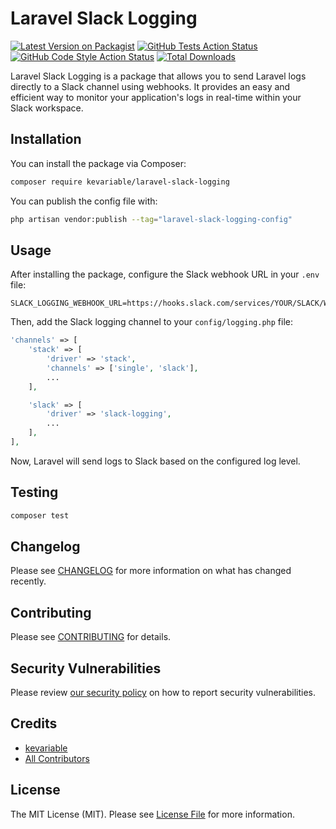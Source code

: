 # Laravel Slack Logging

[![Latest Version on Packagist](https://img.shields.io/packagist/v/kevariable/laravel-slack-logging.svg?style=flat-square)](https://packagist.org/packages/kevariable/laravel-slack-logging)
[![GitHub Tests Action Status](https://img.shields.io/github/actions/workflow/status/kevariable/laravel-slack-logging/run-tests.yml?branch=main&label=tests&style=flat-square)](https://github.com/kevariable/laravel-slack-logging/actions?query=workflow%3Arun-tests+branch%3Amain)
[![GitHub Code Style Action Status](https://img.shields.io/github/actions/workflow/status/kevariable/laravel-slack-logging/fix-php-code-style-issues.yml?branch=main&label=code%20style&style=flat-square)](https://github.com/kevariable/laravel-slack-logging/actions?query=workflow%3A"Fix+PHP+code+style+issues"+branch%3Amain)
[![Total Downloads](https://img.shields.io/packagist/dt/kevariable/laravel-slack-logging.svg?style=flat-square)](https://packagist.org/packages/kevariable/laravel-slack-logging)

Laravel Slack Logging is a package that allows you to send Laravel logs directly to a Slack channel using webhooks. It provides an easy and efficient way to monitor your application's logs in real-time within your Slack workspace.

## Installation

You can install the package via Composer:

```bash
composer require kevariable/laravel-slack-logging
```

You can publish the config file with:

```bash
php artisan vendor:publish --tag="laravel-slack-logging-config"
```
## Usage

After installing the package, configure the Slack webhook URL in your `.env` file:

```env
SLACK_LOGGING_WEBHOOK_URL=https://hooks.slack.com/services/YOUR/SLACK/WEBHOOK
```

Then, add the Slack logging channel to your `config/logging.php` file:

```php
'channels' => [
    'stack' => [
        'driver' => 'stack',
        'channels' => ['single', 'slack'],
        ...
    ],

    'slack' => [
        'driver' => 'slack-logging',
        ...
    ],
],
```

Now, Laravel will send logs to Slack based on the configured log level.

## Testing

```bash
composer test
```

## Changelog

Please see [CHANGELOG](CHANGELOG.md) for more information on what has changed recently.

## Contributing

Please see [CONTRIBUTING](CONTRIBUTING.md) for details.

## Security Vulnerabilities

Please review [our security policy](../../security/policy) on how to report security vulnerabilities.

## Credits

- [kevariable](https://github.com/kevariable)
- [All Contributors](../../contributors)

## License

The MIT License (MIT). Please see [License File](LICENSE.md) for more information.

